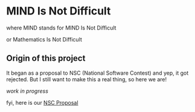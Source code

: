 # MIND Is Not Difficult

where MIND stands for MIND Is Not Difficult

or Mathematics Is Not Difficult

## Origin of this project

It began as a proposal to NSC (National Software Contest) and yep, it got rejected.
But I still want to make this a real thing, so here we are!

_work in progress_

fyi, here is our [NSC Proposal](./docs)
